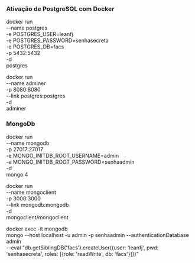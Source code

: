 ### Ativação de PostgreSQL com Docker

docker run \
  --name postgres \
  -e POSTGRES_USER=leanfj \
  -e POSTGRES_PASSWORD=senhasecreta \
  -e POSTGRES_DB=facs \
  -p 5432:5432 \
  -d \
  postgres


docker run \
  --name adminer \
  -p 8080:8080 \
  --link postgres:postgres \
  -d \
  adminer

### MongoDb

docker run \
  --name mongodb \
  -p 27017:27017 \
  -e MONGO_INITDB_ROOT_USERNAME=admin \
  -e MONGO_INITDB_ROOT_PASSWORD=senhaadmin \
  -d \
  mongo:4

docker run \
  --name mongoclient \
  -p 3000:3000 \
  --link mongodb:mongodb \
  -d \
  mongoclient/mongoclient

docker exec -it mongodb \
  mongo --host localhost -u admin -p senhaadmin --authenticationDatabase admin \
  --eval "db.getSiblingDB('facs').createUser({user: 'leanfj', pwd: 'senhasecreta', roles: [{role: 'readWrite', db: 'facs'}]})"